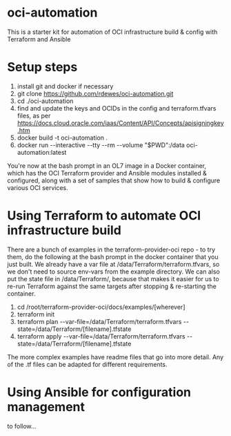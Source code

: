 # oci-automation
This is a starter kit for automation of OCI infrastructure build & config with Terraform and Ansible

# Setup steps
1. install git and docker if necessary
2. git clone https://github.com/rdewes/oci-automation.git
3. cd ./oci-automation
4. find and update the keys and OCIDs in the config and terraform.tfvars files, as per https://docs.cloud.oracle.com/iaas/Content/API/Concepts/apisigningkey.htm
5. docker build -t oci-automation .
6. docker run --interactive --tty --rm --volume "$PWD":/data oci-automation:latest 

You're now at the bash prompt in an OL7 image in a Docker container, which has the OCI Terraform provider and Ansible modules installed & configured, along with a set of samples that show how to build & configure various OCI services.

# Using Terraform to automate OCI infrastructure build
There are a bunch of examples in the terraform-provider-oci repo - to try them, do the following at the bash prompt in the docker container that you just built. We already have a var file at /data/Terraform/terraform.tfvars, so we don't need to source env-vars from the example directory. We can also put the state file in /data/Terraform/, because that makes it easier for us to re-run Terraform against the same targets after stopping & re-starting the container.

1. cd /root/terraform-provider-oci/docs/examples/[wherever]
2. terraform init
3. terraform plan --var-file=/data/Terraform/terraform.tfvars --state=/data/Terraform/[filename].tfstate
4. terraform apply --var-file=/data/Terraform/terraform.tfvars --state=/data/Terraform/[filename].tfstate
  
The more complex examples have readme files that go into more detail. Any of the .tf files can be adapted for different requirements.

# Using Ansible for configuration management
to follow...
